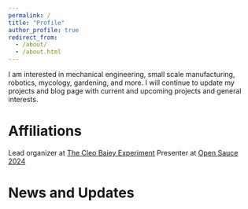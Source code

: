 ```yaml
---
permalink: /
title: "Profile"
author_profile: true
redirect_from: 
  - /about/
  - /about.html
---
```


I am interested in mechanical engineering, small scale manufacturing, robotics, mycology, gardening, and more. I will continue to update my projects and blog page with current and upcoming projects and general interests. 

Affiliations
======
Lead organizer at [The Cleo Baiey Experiment](https://www.cleobailey.org/)
Presenter at [Open Sauce 2024](https://opensauce.com/)

News and Updates
======

